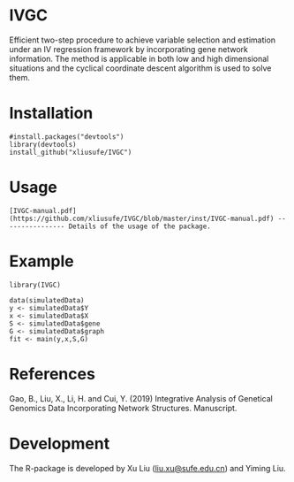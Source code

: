 # IVGC
Efficient two-step procedure to achieve variable selection and estimation under an IV regression framework by incorporating gene network information. The method is applicable in both low and high dimensional situations and the cyclical coordinate descent algorithm is used to solve them.
# Installation

    #install.packages("devtools")
    library(devtools)
    install_github("xliusufe/IVGC")

# Usage

    [IVGC-manual.pdf](https://github.com/xliusufe/IVGC/blob/master/inst/IVGC-manual.pdf) ---------------- Details of the usage of the package.
# Example

    library(IVGC)

    data(simulatedData)
    y <- simulatedData$Y
    x <- simulatedData$X   
    S <- simulatedData$gene
    G <- simulatedData$graph
    fit <- main(y,x,S,G)
 
 # References
Gao, B., Liu, X., Li, H. and Cui, Y. (2019) Integrative Analysis of Genetical Genomics Data Incorporating Network Structures. Manuscript.

# Development
The R-package is developed by Xu Liu (liu.xu@sufe.edu.cn) and Yiming Liu.
